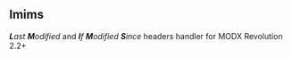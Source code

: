 ## lmims

_**L**ast **M**odified_ and _**I**f **M**odified **S**ince_ headers handler for MODX Revolution 2.2+